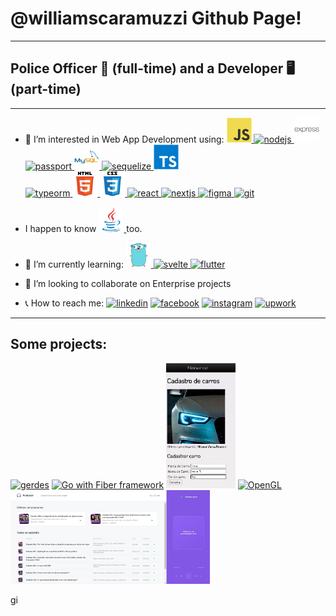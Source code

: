  # @williamscaramuzzi Github Page!
 ----------------
 ## Police Officer :cop: (full-time) and a Developer :desktop_computer: (part-time)
 ----------------
- 👀 I’m interested in Web App Development using:
<a href="https://developer.mozilla.org/en-US/docs/Web/JavaScript" target="_blank"> <img src="https://raw.githubusercontent.com/devicons/devicon/master/icons/javascript/javascript-original.svg" alt="javascript" width="40" height="40"/> </a> <a href="https://nodejs.org" target="_blank"> <img src="https://cdn.worldvectorlogo.com/logos/nodejs-2.svg" alt="nodejs" width="40" height="40"/> </a> <a href="https://expressjs.com" target="_blank"> <img src="https://raw.githubusercontent.com/devicons/devicon/master/icons/express/express-original-wordmark.svg" alt="express" width="40" height="40"/> <a href="https://git-scm.com/" target="_blank"> <img src="https://www.passportjs.org/images/logo.svg" alt="passport" width="40" height="40"/> </a> </a> <a href="https://www.mysql.com/" target="_blank"> <img src="https://raw.githubusercontent.com/devicons/devicon/master/icons/mysql/mysql-original-wordmark.svg" alt="mysql" width="40" height="40"/> </a><a href="https://www.mysql.com/" target="_blank"> <img src="https://cdn.worldvectorlogo.com/logos/sequelize.svg" alt="sequelize" width="40" height="40"/> </a> <a href="https://www.typescriptlang.org/" target="_blank"> <img src="https://raw.githubusercontent.com/devicons/devicon/master/icons/typescript/typescript-original.svg" alt="typescript" width="40" height="40"/> </a>  
<a href="https://git-scm.com/" target="_blank"> <img src="https://img.stackshare.io/service/7419/20165699.png" alt="typeorm" width="40" height="40"/> </a>  <a href="https://www.w3.org/html/" target="_blank"> <img src="https://raw.githubusercontent.com/devicons/devicon/master/icons/html5/html5-original-wordmark.svg" alt="html5" width="40" height="40"/> </a> <a href="https://www.w3schools.com/css/" target="_blank"> <img src="https://raw.githubusercontent.com/devicons/devicon/master/icons/css3/css3-original-wordmark.svg" alt="css3" width="40" height="40"/> </a> <a href="https://reactjs.org/" target="_blank"> <img src="https://cdn.worldvectorlogo.com/logos/react-1.svg" alt="react" width="40" height="40"/> </a> <a href="https://nextjs.org/" target="_blank"> <img src="https://cdn.worldvectorlogo.com/logos/next-js.svg" alt="nextjs" width="40" height="40"/> </a>  <a href="https://www.figma.com/" target="_blank"> <img src="https://www.vectorlogo.zone/logos/figma/figma-icon.svg" alt="figma" width="40" height="40"/> </a>  <a href="https://git-scm.com/" target="_blank"> <img src="https://www.vectorlogo.zone/logos/git-scm/git-scm-icon.svg" alt="git" width="40" height="40"/> </a>


- I happen to know <a href="https://www.java.com" target="_blank"> <img src="https://raw.githubusercontent.com/devicons/devicon/master/icons/java/java-original.svg" alt="java" width="40" height="40"/> </a> too.
- 🌱 I’m currently learning:  <a href="https://golang.org" target="_blank"> <img src="https://raw.githubusercontent.com/devicons/devicon/master/icons/go/go-original.svg" alt="go" width="40" height="40"/> </a> <a href="https://svelte.dev" target="_blank"> <img src="https://upload.wikimedia.org/wikipedia/commons/1/1b/Svelte_Logo.svg" alt="svelte" width="40" height="40"/> </a> <a href="https://flutter.dev" target="_blank"> <img src="https://www.vectorlogo.zone/logos/flutterio/flutterio-icon.svg" alt="flutter" width="40" height="40"/> </a>
- 👔 I’m looking to collaborate on Enterprise projects
- 📞 How to reach me: 
[<img src='https://cdn.worldvectorlogo.com/logos/linkedin-icon.svg' alt='linkedin' height='40'>](https://www.linkedin.com/in/williamscaramuzzi/)  [<img src='https://cdn.worldvectorlogo.com/logos/facebook-3.svg' alt='facebook' height='40'>](https://www.facebook.com/williamscaramuzzi)  [<img src='https://cdn.worldvectorlogo.com/logos/instagram-2-1.svg' alt='instagram' height='40'>](https://www.instagram.com/williamscaramuzzi/) [<img src='https://cdn.worldvectorlogo.com/logos/upwork-1.svg' alt='upwork' height='40'>](https://www.upwork.com/freelancers/~0127f484378baef6f2)
-------------------
## Some projects:
  [<img src='https://raw.githubusercontent.com/williamscaramuzzi/react-gerdes/master/public/Screenshot_1.jpg' alt='gerdes' height='200'>](https://github.com/williamscaramuzzi/react-gerdes) [<img src='https://raw.githubusercontent.com/williamscaramuzzi/react-gerdes/master/public/Screenshot_2.jpg' alt='Go with Fiber framework' height='200'>](https://github.com/williamscaramuzzi/react-gerdes)
  [<img src='https://raw.githubusercontent.com/williamscaramuzzi/learning-go-fiber/master/public/images/Screenshot_3.jpg' alt='Go with Fiber framework' height='200'>](https://github.com/williamscaramuzzi/learning-go-fiber)    [<img src='https://raw.githubusercontent.com/williamscaramuzzi/UrbanBattleGame/master/baturbanagif.gif' alt='OpenGL' height='200'>](https://github.com/williamscaramuzzi/UrbanBattleGame) [<img src='https://raw.githubusercontent.com/williamscaramuzzi/podcastrnext/main/public/ss1.jpg' alt='podcaster nlw' height='150'>](https://github.com/williamscaramuzzi/podcastrnext)

 
  



<!---
williamscaramuzzi/williamscaramuzzi is a ✨ special ✨ repository because its `README.md` (this file) appears on your GitHub profile.
You can click the Preview link to take a look at your changes.
--->
gi